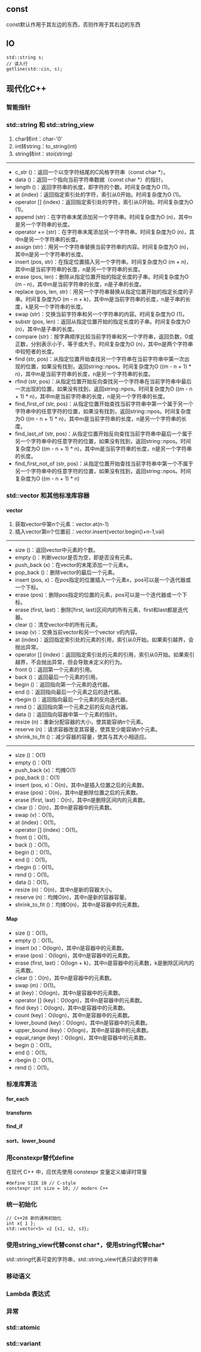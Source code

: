 ## const
const默认作用于其左边的东西，否则作用于其右边的东西
## IO
    std::string s;
    // 读入行
    getline(std::cin, s);
## 现代化C++
### 智能指针
### std::string 和 std::string_view
1. char转int：char-'0'
2. int转string：to_string(int)
3. string转int：stoi(string)
****
- c_str ()：返回一个以空字符结尾的C风格字符串（const char *）。
- data ()：返回一个指向当前字符串数据（const char *）的指针。
- length ()：返回字符串的长度，即字符的个数。时间复杂度为O (1)。
- at (index)：返回指定索引处的字符，索引从0开始。时间复杂度为O (1)。
- operator [] (index)：返回指定索引处的字符，索引从0开始。时间复杂度为O (1)。
- append (str)：在字符串末尾添加另一个字符串。时间复杂度为O (n)，其中n是另一个字符串的长度。
- operator += (str)：在字符串末尾添加另一个字符串。时间复杂度为O (n)，其中n是另一个字符串的长度。
- assign (str)：用另一个字符串替换当前字符串的内容。时间复杂度为O (n)，其中n是另一个字符串的长度。
- insert (pos, str)：在指定位置插入另一个字符串。时间复杂度为O (m + n)，其中m是当前字符串的长度，n是另一个字符串的长度。
- erase (pos, len)：删除从指定位置开始的指定长度的子串。时间复杂度为O (m - n)，其中m是当前字符串的长度，n是子串的长度。
- replace (pos, len, str)：用另一个字符串替换从指定位置开始的指定长度的子串。时间复杂度为O (m - n + k)，其中m是当前字符串的长度，n是子串的长度，k是另一个字符串的长度。
- swap (str)：交换当前字符串和另一个字符串的内容。时间复杂度为O (1)。
- substr (pos, len)：返回从指定位置开始的指定长度的子串。时间复杂度为O (n)，其中n是子串的长度。
- compare (str)：按字典顺序比较当前字符串和另一个字符串，返回负数，0或正数，分别表示小于，等于或大于。时间复杂度为O (n)，其中n是两个字符串中较短者的长度。
- find (str, pos)：从指定位置开始查找另一个字符串在当前字符串中第一次出现的位置，如果没有找到，返回string::npos。时间复杂度为O ((m - n + 1) * n)，其中m是当前字符串的长度，n是另一个字符串的长度。
- rfind (str, pos)：从指定位置开始反向查找另一个字符串在当前字符串中最后一次出现的位置，如果没有找到，返回string::npos。时间复杂度为O ((m - n + 1) * n)，其中m是当前字符串的长度，n是另一个字符串的长度。
- find_first_of (str, pos)：从指定位置开始查找当前字符串中第一个属于另一个字符串中的任意字符的位置，如果没有找到，返回string::npos。时间复杂度为O ((m - n + 1) * n)，其中m是当前字符串的长度，n是另一个字符串的长度。
- find_last_of (str, pos)：从指定位置开始反向查找当前字符串中最后一个属于另一个字符串中的任意字符的位置，如果没有找到，返回string::npos。时间复杂度为O ((m - n + 1) * n)，其中m是当前字符串的长度，n是另一个字符串的长度。
- find_first_not_of (str, pos)：从指定位置开始查找当前字符串中第一个不属于另一个字符串中的任意字符的位置，如果没有找到，返回string::npos。时间复杂度为O ((m - n + 1) * n)
### std::vector 和其他标准库容器
#### vector
1. 获取vector中第n个元素：vector.at(n-1)
2. 插入vector第n个位置前：vector.insert(vector.begin()+n-1,val)
****
- size ()：返回vector中元素的个数。
- empty ()：判断vector是否为空，即是否没有元素。
- push_back (x)：在vector的末尾添加一个元素x。
- pop_back ()：删除vector的最后一个元素。
- insert (pos, x)：在pos指定的位置插入一个元素x，pos可以是一个迭代器或一个下标。
- erase (pos)：删除pos指定的位置的元素，pos可以是一个迭代器或一个下标。
- erase (first, last)：删除[first, last)区间内的所有元素，first和last都是迭代器。
- clear ()：清空vector中的所有元素。
- swap (v)：交换当前vector和另一个vector v的内容。
- at (index)：返回指定索引处的元素的引用，索引从0开始。如果索引越界，会抛出异常。
- operator [] (index)：返回指定索引处的元素的引用，索引从0开始。如果索引越界，不会抛出异常，但会导致未定义的行为。
- front ()：返回第一个元素的引用。
- back ()：返回最后一个元素的引用。
- begin ()：返回指向第一个元素的迭代器。
- end ()：返回指向最后一个元素之后的迭代器。
- rbegin ()：返回指向最后一个元素的反向迭代器。
- rend ()：返回指向第一个元素之前的反向迭代器。
- data ()：返回指向容器中第一个元素的指针。
- resize (n)：重新分配容器的大小，使其能容纳n个元素。
- reserve (n)：请求容器改变其容量，使其至少能容纳n个元素。
- shrink_to_fit ()：减少容器的容量，使其与其大小相适应。
****
- size ()：O(1)
- empty ()：O(1)
- push_back (x)：均摊O(1)
- pop_back ()：O(1)
- insert (pos, x)：O(n)，其中n是插入位置之后的元素数。
- erase (pos)：O(n)，其中n是删除位置之后的元素数。
- erase (first, last)：O(n)，其中n是删除区间内的元素数。
- clear ()：O(n)，其中n是容器中的元素数。
- swap (v)：O(1)。
- at (index)：O(1)。
- operator [] (index)：O(1)。
- front ()：O(1)。
- back ()：O(1)。
- begin ()：O(1)。
- end ()：O(1)。
- rbegin ()：O(1)。
- rend ()：O(1)。
- data ()：O(1)。
- resize (n)：O(n)，其中n是新的容器大小。
- reserve (n)：均摊O(n)，其中n是新的容器容量。
- shrink_to_fit ()：均摊O(n)，其中n是容器中的元素数。
#### Map
- size ()：O(1)。
- empty ()：O(1)。
- insert (x)：O(logn)，其中n是容器中的元素数。
- erase (pos)：O(logn)，其中n是容器中的元素数。
- erase (first, last)：O(logn + k)，其中n是容器中的元素数，k是删除区间内的元素数。
- clear ()：O(n)，其中n是容器中的元素数。
- swap (m)：O(1)。
- at (key)：O(logn)，其中n是容器中的元素数。
- operator [] (key)：O(logn)，其中n是容器中的元素数。
- find (key)：O(logn)，其中n是容器中的元素数。
- count (key)：O(logn)，其中n是容器中的元素数。
- lower_bound (key)：O(logn)，其中n是容器中的元素数。
- upper_bound (key)：O(logn)，其中n是容器中的元素数。
- equal_range (key)：O(logn)，其中n是容器中的元素数。
- begin ()：O(1)。
- end ()：O(1)。
- rbegin ()：O(1)。
- rend ()：O(1)。
### 标准库算法
#### for_each
#### transform
#### find_if
#### sort、lower_bound
### 用constexpr替代define
在现代 C++ 中，应优先使用 constexpr 变量定义编译时常量

    #define SIZE 10 // C-style
    constexpr int size = 10; // modern C++
### 统一初始化
    // C++20 新的通用初始化
    int x{ 1 };
    std::vector<S> v2 {s1, s2, s3};
### 使用string_view代替const char*，使用string代替char*
std::string代表可变的字符串，std::string_view代表只读的字符串
### 移动语义
### Lambda 表达式
### 异常
### std::atomic
### std::variant